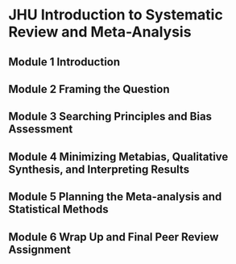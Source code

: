 # JHU Introduction to Systematic Review and Meta-Analysis



## Module 1 Introduction







## Module 2 Framing the Question







## Module 3 Searching Principles and Bias Assessment









## Module 4 Minimizing Metabias, Qualitative Synthesis, and Interpreting Results





## Module 5 Planning the Meta-analysis and Statistical Methods





## Module 6 Wrap Up and Final Peer Review Assignment



